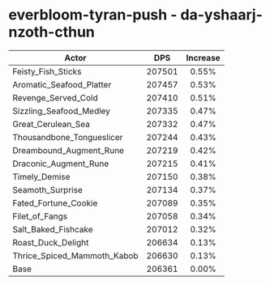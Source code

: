 # everbloom-tyran-push - da-yshaarj-nzoth-cthun
| Actor | DPS | Increase |
|---|:---:|:---:|
|Feisty_Fish_Sticks|207501|0.55%|
|Aromatic_Seafood_Platter|207457|0.53%|
|Revenge_Served_Cold|207410|0.51%|
|Sizzling_Seafood_Medley|207335|0.47%|
|Great_Cerulean_Sea|207332|0.47%|
|Thousandbone_Tongueslicer|207244|0.43%|
|Dreambound_Augment_Rune|207219|0.42%|
|Draconic_Augment_Rune|207215|0.41%|
|Timely_Demise|207150|0.38%|
|Seamoth_Surprise|207134|0.37%|
|Fated_Fortune_Cookie|207089|0.35%|
|Filet_of_Fangs|207058|0.34%|
|Salt_Baked_Fishcake|207012|0.32%|
|Roast_Duck_Delight|206634|0.13%|
|Thrice_Spiced_Mammoth_Kabob|206630|0.13%|
|Base|206361|0.00%|
